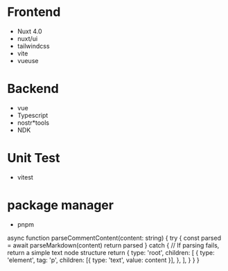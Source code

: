 

# Frontend
* Nuxt 4.0
* nuxt/ui
* tailwindcss
* vite
* vueuse

# Backend
* vue
* Typescript
* nostr*tools
* NDK

# Unit Test
* vitest

# package manager
* pnpm 

async function parseCommentContent(content: string) {
try {
const parsed = await parseMarkdown(content)
return parsed
}
catch {
// If parsing fails, return a simple text node structure
return {
type: 'root',
children: [
{
type: 'element',
tag: 'p',
children: [{ type: 'text', value: content }],
},
],
}
}
}

